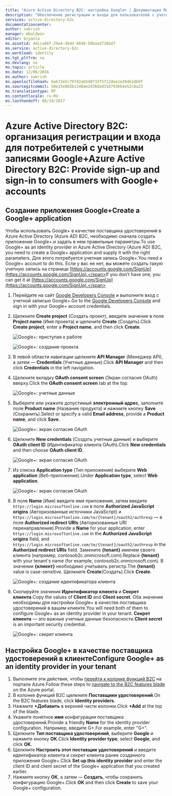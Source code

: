 ```yaml
---
title: "Azure Active Directory B2C: настройка Google+ | Документация Майкрософт"
description: "Обеспечение регистрации и входа для пользователей с учетными записями Google+ в приложениях, защищенных с помощью Azure Active Directory B2C."
services: active-directory-b2c
documentationcenter: 
author: swkrish
manager: mbaldwin
editor: bryanla
ms.assetid: 4dcca66f-29e4-4b4d-8840-50baad736bd7
ms.service: active-directory-b2c
ms.workload: identity
ms.tgt_pltfrm: na
ms.devlang: na
ms.topic: article
ms.date: 12/06/2016
ms.author: swkrish
ms.openlocfilehash: 6ab73e5c79742ab548733f5712dee1e28461db9f
ms.sourcegitcommit: 50e23e8d3b1148ae2d36dad3167936b4e52c8a23
ms.translationtype: MT
ms.contentlocale: ru-RU
ms.lasthandoff: 08/18/2017
---
```

# <a name="azure-active-directory-b2c-provide-sign-up-and-sign-in-to-consumers-with-google-accounts"></a><span data-ttu-id="7af7c-103">Azure Active Directory B2C: организация регистрации и входа для потребителей с учетными записями Google+</span><span class="sxs-lookup"><span data-stu-id="7af7c-103">Azure Active Directory B2C: Provide sign-up and sign-in to consumers with Google+ accounts</span></span>
## <a name="create-a-google-application"></a><span data-ttu-id="7af7c-104">Создание приложения Google+</span><span class="sxs-lookup"><span data-stu-id="7af7c-104">Create a Google+ application</span></span>
<span data-ttu-id="7af7c-105">Чтобы использовать Google+ в качестве поставщика удостоверений в Azure Active Directory (Azure AD) B2C, необходимо сначала создать приложение Google+ и задать в нем правильные параметры.</span><span class="sxs-lookup"><span data-stu-id="7af7c-105">To use Google+ as an identity provider in Azure Active Directory (Azure AD) B2C, you need to create a Google+ application and supply it with the right parameters.</span></span> <span data-ttu-id="7af7c-106">Для этого потребуется учетная запись Google+.</span><span class="sxs-lookup"><span data-stu-id="7af7c-106">You need a Google+ account to do this.</span></span> <span data-ttu-id="7af7c-107">Если у вас ее нет, вы можете создать такую учетную запись на странице [https://accounts.google.com/SignUp](https://accounts.google.com/SignUp).</span><span class="sxs-lookup"><span data-stu-id="7af7c-107">If you don’t have one, you can get it at [https://accounts.google.com/SignUp](https://accounts.google.com/SignUp).</span></span>

1. <span data-ttu-id="7af7c-108">Перейдите на сайт [Google Developers Console](https://console.developers.google.com/) и выполните вход с учетной записью Google+.</span><span class="sxs-lookup"><span data-stu-id="7af7c-108">Go to the [Google Developers Console](https://console.developers.google.com/) and sign in with your Google+ account credentials.</span></span>
2. <span data-ttu-id="7af7c-109">Щелкните **Create project** (Создать проект), введите значение в поле **Project name** (Имя проекта) и щелкните **Create** (Создать).</span><span class="sxs-lookup"><span data-stu-id="7af7c-109">Click **Create project**, enter a **Project name**, and then click **Create**.</span></span>
   
    ![Google+: приступая к работе](./media/active-directory-b2c-setup-goog-app/google-get-started.png)
   
    ![Google+: создание проекта](./media/active-directory-b2c-setup-goog-app/google-new-project.png)
3. <span data-ttu-id="7af7c-112">В левой области навигации щелкните **API Manager** (Менеджер API), а затем — **Credentials** (Учетные данные).</span><span class="sxs-lookup"><span data-stu-id="7af7c-112">Click **API Manager** and then click **Credentials** in the left navigation.</span></span>
4. <span data-ttu-id="7af7c-113">Щелкните вкладку **OAuth consent screen** (Экран согласия OAuth) вверху.</span><span class="sxs-lookup"><span data-stu-id="7af7c-113">Click the **OAuth consent screen** tab at the top.</span></span>
   
    ![Google+: учетные данные](./media/active-directory-b2c-setup-goog-app/google-add-cred.png)
5. <span data-ttu-id="7af7c-115">Выберите или укажите допустимый **электронный адрес**, заполните поле **Product name** (Название продукта) и нажмите кнопку **Save** (Сохранить).</span><span class="sxs-lookup"><span data-stu-id="7af7c-115">Select or specify a valid **Email address**, provide a **Product name**, and click **Save**.</span></span>
   
    ![Google+: экран согласия OAuth](./media/active-directory-b2c-setup-goog-app/google-consent-screen.png)
6. <span data-ttu-id="7af7c-117">Щелкните **New credentials** (Создать учетные данные) и выберите **OAuth client ID** (Идентификатор клиента OAuth).</span><span class="sxs-lookup"><span data-stu-id="7af7c-117">Click **New credentials** and then choose **OAuth client ID**.</span></span>
   
    ![Google+: экран согласия OAuth](./media/active-directory-b2c-setup-goog-app/google-add-oauth2-client-id.png)
7. <span data-ttu-id="7af7c-119">Из списка **Application type** (Тип приложения) выберите **Web application** (Веб-приложение).</span><span class="sxs-lookup"><span data-stu-id="7af7c-119">Under **Application type**, select **Web application**.</span></span>
   
    ![Google+: экран согласия OAuth](./media/active-directory-b2c-setup-goog-app/google-web-app.png)
8. <span data-ttu-id="7af7c-121">В поле **Name** (Имя) введите имя приложения, затем введите `https://login.microsoftonline.com` в поле **Authorized JavaScript origins** (Авторизованные источники JavaScript) и `https://login.microsoftonline.com/te/{tenant}/oauth2/authresp` — в поле **Authorized redirect URIs** (Авторизованные URI перенаправления).</span><span class="sxs-lookup"><span data-stu-id="7af7c-121">Provide a **Name** for your application, enter `https://login.microsoftonline.com` in the **Authorized JavaScript origins** field, and `https://login.microsoftonline.com/te/{tenant}/oauth2/authresp` in the **Authorized redirect URIs** field.</span></span> <span data-ttu-id="7af7c-122">Замените **{tenant}** именем своего клиента (например, contosob2c.onmicrosoft.com).</span><span class="sxs-lookup"><span data-stu-id="7af7c-122">Replace **{tenant}** with your tenant's name (for example, contosob2c.onmicrosoft.com).</span></span> <span data-ttu-id="7af7c-123">В значении **{клиент}** необходимо учитывать регистр.</span><span class="sxs-lookup"><span data-stu-id="7af7c-123">The **{tenant}** value is case-sensitive.</span></span> <span data-ttu-id="7af7c-124">Щелкните **Create**(Создать).</span><span class="sxs-lookup"><span data-stu-id="7af7c-124">Click **Create**.</span></span>
   
    ![Google+: создание идентификатора клиента](./media/active-directory-b2c-setup-goog-app/google-create-client-id.png)
9. <span data-ttu-id="7af7c-126">Скопируйте значения **Идентификатор клиента** и **Секрет клиента**.</span><span class="sxs-lookup"><span data-stu-id="7af7c-126">Copy the values of **Client ID** and **Client secret**.</span></span> <span data-ttu-id="7af7c-127">Оба значения необходимы для настройки Google+ в качестве поставщика удостоверений в вашем клиенте.</span><span class="sxs-lookup"><span data-stu-id="7af7c-127">You will need both of them to configure Google+ as an identity provider in your tenant.</span></span> <span data-ttu-id="7af7c-128">**Секрет клиента** — это важные учетные данные безопасности.</span><span class="sxs-lookup"><span data-stu-id="7af7c-128">**Client secret** is an important security credential.</span></span>
   
    ![Google+: секрет клиента](./media/active-directory-b2c-setup-goog-app/google-client-secret.png)

## <a name="configure-google-as-an-identity-provider-in-your-tenant"></a><span data-ttu-id="7af7c-130">Настройка Google+ в качестве поставщика удостоверений в клиенте</span><span class="sxs-lookup"><span data-stu-id="7af7c-130">Configure Google+ as an identity provider in your tenant</span></span>
1. <span data-ttu-id="7af7c-131">Выполните эти действия, чтобы [перейти к колонке функций B2C](active-directory-b2c-app-registration.md#navigate-to-b2c-settings) на портале Azure.</span><span class="sxs-lookup"><span data-stu-id="7af7c-131">Follow these steps to [navigate to the B2C features blade](active-directory-b2c-app-registration.md#navigate-to-b2c-settings) on the Azure portal.</span></span>
2. <span data-ttu-id="7af7c-132">В колонке функций B2C щелкните **Поставщики удостоверений**.</span><span class="sxs-lookup"><span data-stu-id="7af7c-132">On the B2C features blade, click **Identity providers**.</span></span>
3. <span data-ttu-id="7af7c-133">Нажмите **+Добавить** в верхней части колонки.</span><span class="sxs-lookup"><span data-stu-id="7af7c-133">Click **+Add** at the top of the blade.</span></span>
4. <span data-ttu-id="7af7c-134">Укажите понятное **имя** конфигурации поставщика удостоверений.</span><span class="sxs-lookup"><span data-stu-id="7af7c-134">Provide a friendly **Name** for the identity provider configuration.</span></span> <span data-ttu-id="7af7c-135">Например, введите G+.</span><span class="sxs-lookup"><span data-stu-id="7af7c-135">For example, enter "G+".</span></span>
5. <span data-ttu-id="7af7c-136">Щелкните **Тип поставщика удостоверений**, выберите **Google** и нажмите кнопку **ОК**.</span><span class="sxs-lookup"><span data-stu-id="7af7c-136">Click **Identity provider type**, select **Google**, and click **OK**.</span></span>
6. <span data-ttu-id="7af7c-137">Щелкните **Настроить этот поставщик удостоверений** и введите идентификатор клиента и секрет клиента ранее созданного приложения Google+.</span><span class="sxs-lookup"><span data-stu-id="7af7c-137">Click **Set up this identity provider** and enter the client ID and client secret of the Google+ application that you created earlier.</span></span>
7. <span data-ttu-id="7af7c-138">Нажмите кнопку **ОК**, а затем — **Создать**, чтобы сохранить конфигурацию Google+.</span><span class="sxs-lookup"><span data-stu-id="7af7c-138">Click **OK** and then click **Create** to save your Google+ configuration.</span></span>

